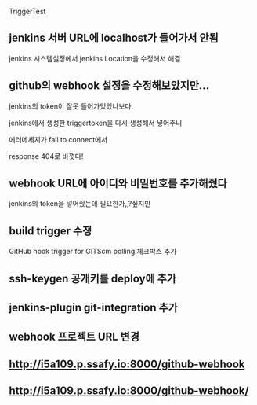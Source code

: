 TriggerTest

## jenkins 서버 URL에 localhost가 들어가서 안됨

jenkins 시스템설정에서 jenkins Location을 수정해서 해결



## github의 webhook 설정을 수정해보았지만...

jenkins의 token이 잘못 들어가있었나보다. 

jenkins에서 생성한 triggertoken을 다시 생성해서 넣어주니 

에러메세지가 fail to connect에서

response 404로 바꼇다!

## webhook URL에 아이디와 비밀번호를 추가해줬다

jenkins의 token을 넣어줬는데 필요한가,,?싶지만



## build trigger 수정

GitHub hook trigger for GITScm polling 체크박스 추가



## ssh-keygen 공개키를 deploy에 추가

## jenkins-plugin git-integration 추가

## webhook 프로젝트 URL 변경

## http://i5a109.p.ssafy.io:8000/github-webhook

## http://i5a109.p.ssafy.io:8000/github-webhook/

